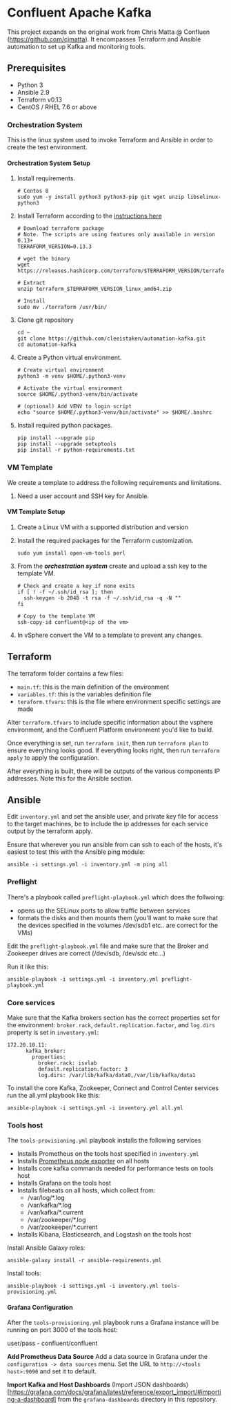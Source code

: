 # Confluent Apache Kafka

This project expands on the original work from Chris Matta @ Confluen (https://github.com/cjmatta). It encompasses Terraform and Ansible automation to set up Kafka and monitoring tools.

## Prerequisites
* Python 3
* Ansible 2.9
* Terraform v0.13
* CentOS / RHEL 7.6 or above

### Orchestration System
This is the linux system used to invoke Terraform and Ansible in order to create the test environment.

#### Orchestration System Setup
1. Install requirements.
    ```
    # Centos 8
    sudo yum -y install python3 python3-pip git wget unzip libselinux-python3
    ```

2. Install Terraform according to the [instructions here](https://www.terraform.io/downloads.html)
    ```
    # Download terraform package
    # Note. The scripts are using features only available in version 0.13+
    TERRAFORM_VERSION=0.13.3
   
    # wget the binary
    wget https://releases.hashicorp.com/terraform/$TERRAFORM_VERSION/terraform_$TERRAFORM_VERSION_linux_amd64.zip
    
    # Extract
    unzip terraform_$TERRAFORM_VERSION_linux_amd64.zip
    
    # Install
    sudo mv ./terraform /usr/bin/
    ```

3. Clone git repository
    ```
    cd ~
    git clone https://github.com/cleeistaken/automation-kafka.git
    cd automation-kafka
    ````

4. Create a Python virtual environment.
    ```
    # Create virtual environment
    python3 -m venv $HOME/.python3-venv
   
    # Activate the virtual environment
    source $HOME/.python3-venv/bin/activate
   
    # (optional) Add VENV to login script
    echo "source $HOME/.python3-venv/bin/activate" >> $HOME/.bashrc
    ```

5. Install required python packages.
    ```
    pip install --upgrade pip
    pip install --upgrade setuptools
    pip install -r python-requirements.txt
    ```

### VM Template
We create a template to address the following requirements and limitations.
1. Need a user account and SSH key for Ansible.

#### VM Template Setup
1. Create a Linux VM with a supported distribution and version 

2. Install the required packages for the Terraform customization.
   ```
   sudo yum install open-vm-tools perl
   ```

3. From the ***orchestration system*** create and upload a ssh key to the template VM.
   ```
   # Check and create a key if none exits
   if [ ! -f ~/.ssh/id_rsa ]; then
     ssh-keygen -b 2048 -t rsa -f ~/.ssh/id_rsa -q -N ""
   fi
   
   # Copy to the template VM
   ssh-copy-id confluent@<ip of the vm>
   
   ```

4. In vSphere convert the VM to a template to prevent any changes.


## Terraform
The terraform folder contains a few files:

* `main.tf`: this is the main definition of the environment
* `variables.tf`: this is the variables definition file
* `teraform.tfvars`: this is the file where environment specific settings are made

Alter `terraform.tfvars` to include specific information about the vsphere environment, and the Confluent Platform environment you'd like to build. 

Once everything is set, run `terraform init`, then run `terraform plan` to ensure everything looks good. If everything looks right, then run `terraform apply` to apply the configuration.

After everything is built, there will be outputs of the various components IP addresses. Note this for the Ansible section.

## Ansible
Edit `inventory.yml` and set the ansible user, and private key file for access to the target machines, be to include the ip addresses for each service output by the terraform apply. 

Ensure that wherever you run ansible from can ssh to each of the hosts, it's easiest to test this with the Ansible ping module:

```
ansible -i settings.yml -i inventory.yml -m ping all
```


### Preflight
There's a playbook called `preflight-playbook.yml` which does the follwoing:
 
 * opens up the SELinux ports to allow traffic between services
 * formats the disks and then mounts them (you'll want to make sure that the devices specified in the volumes /dev/sdb1 etc.. are correct for the VMs)

 Edit the `preflight-playbook.yml` file and make sure that the Broker and Zookeeper drives are correct (/dev/sdb, /dev/sdc etc...)
 
 Run it like this:

```
ansible-playbook -i settings.yml -i inventory.yml preflight-playbook.yml
```

### Core services
Make sure that the Kafka brokers section has the correct properties set for the environment: `broker.rack`, `default.replication.factor`, and `log.dirs` property is set in `inventory.yml`:

```
172.20.10.11:
      kafka_broker:
        properties:
          broker.rack: isvlab
          default.replication.factor: 3
          log.dirs: /var/lib/kafka/data0,/var/lib/kafka/data1
```

To install the core Kafka, Zookeeper, Connect and Control Center services run the all.yml playbook like this:

```
ansible-playbook -i settings.yml -i inventory.yml all.yml
```

### Tools host
The `tools-provisioning.yml` playbook installs the following services

* Installs Prometheus on the tools host specified in `inventory.yml`
* Installs [Prometheus node exporter](https://github.com/prometheus/node_exporter) on all hosts
* Installs core kafka commands needed for performance tests on tools host
* Installs Grafana on the tools host
* Installs filebeats on all hosts, which collect from:
    * /var/log/*.log
    * /var/kafka/*.log
    * /var/kafka/*.current
    * /var/zookeeper/*.log
    * /var/zookeeper/*.current
* Installs Kibana, Elasticsearch, and Logstash on the tools host

Install Ansible Galaxy roles:

```
ansible-galaxy install -r ansible-requirements.yml
```


Install tools:

```
ansible-playbook -i settings.yml -i inventory.yml tools-provisioning.yml
```

#### Grafana Configuration
After the `tools-provisioning.yml` playbook runs a Grafana instance will be running on port 3000 of the tools host:

user/pass - confluent/confluent

**Add Prometheus Data Source**
Add a data source in Grafana under the `configuration -> data sources` menu. Set the URL to `http://<tools host>:9090` and set it to default.

**Import Kafka and Host Dashboards**
(Import JSON dashboards)[https://grafana.com/docs/grafana/latest/reference/export_import/#importing-a-dashboard] from the `grafana-dashboards` directory in this repository. 
